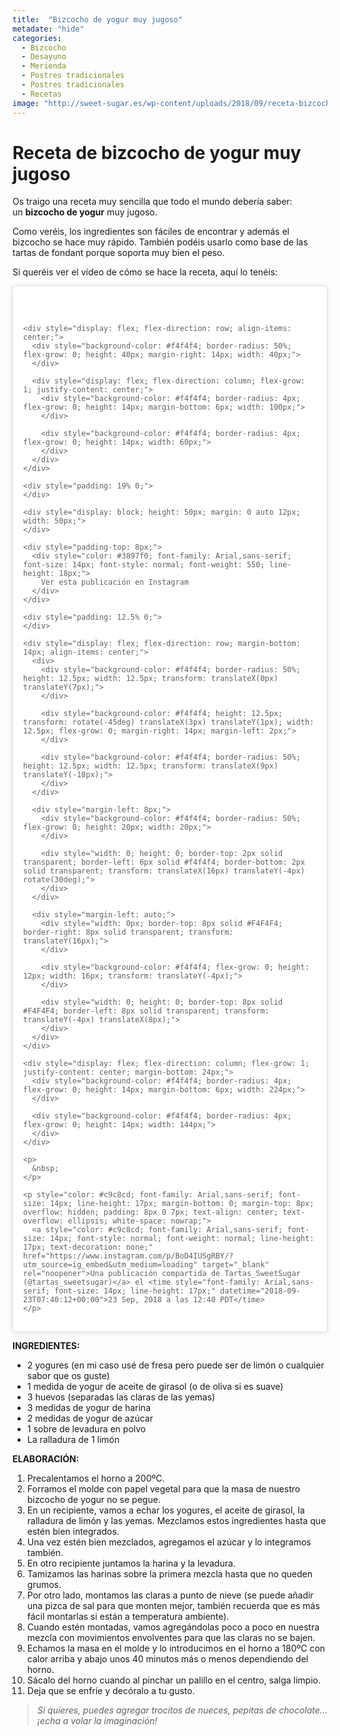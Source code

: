 ```yaml
---
title:  "Bizcocho de yogur muy jugoso"
metadate: "hide"
categories:
  - Bizcocho
  - Desayuno
  - Merienda
  - Postres tradicionales
  - Postres tradicionales
  - Recetas
image: "http://sweet-sugar.es/wp-content/uploads/2018/09/receta-bizcocho-yogur-jugoso-sweetsugar.jpg"
---  
```


# Receta de bizcocho de yogur muy jugoso

Os traigo una receta muy sencilla que todo el mundo debería saber: un **bizcocho de yogur** muy jugoso.

Como veréis, los ingredientes son fáciles de encontrar y además el bizcocho se hace muy rápido. También podéis usarlo como base de las tartas de fondant porque soporta muy bien el peso.

Si queréis ver el vídeo de cómo se hace la receta, aquí lo tenéis:

<blockquote class="instagram-media" style="background: #FFF; border: 0; border-radius: 3px; box-shadow: 0 0 1px 0 rgba(0,0,0,0.5),0 1px 10px 0 rgba(0,0,0,0.15); margin: 1px; max-width: 540px; min-width: 326px; padding: 0; width: calc(100% - 2px);" data-instgrm-permalink="https://www.instagram.com/p/BoD4IUSgRBY/?utm_source=ig_embed&utm_medium=loading" data-instgrm-version="12">
  <div style="padding: 16px;">
    <p>
      &nbsp;
    </p>
    
    <div style="display: flex; flex-direction: row; align-items: center;">
      <div style="background-color: #f4f4f4; border-radius: 50%; flex-grow: 0; height: 40px; margin-right: 14px; width: 40px;">
      </div>
      
      <div style="display: flex; flex-direction: column; flex-grow: 1; justify-content: center;">
        <div style="background-color: #f4f4f4; border-radius: 4px; flex-grow: 0; height: 14px; margin-bottom: 6px; width: 100px;">
        </div>
        
        <div style="background-color: #f4f4f4; border-radius: 4px; flex-grow: 0; height: 14px; width: 60px;">
        </div>
      </div>
    </div>
    
    <div style="padding: 19% 0;">
    </div>
    
    <div style="display: block; height: 50px; margin: 0 auto 12px; width: 50px;">
    </div>
    
    <div style="padding-top: 8px;">
      <div style="color: #3897f0; font-family: Arial,sans-serif; font-size: 14px; font-style: normal; font-weight: 550; line-height: 18px;">
        Ver esta publicación en Instagram
      </div>
    </div>
    
    <div style="padding: 12.5% 0;">
    </div>
    
    <div style="display: flex; flex-direction: row; margin-bottom: 14px; align-items: center;">
      <div>
        <div style="background-color: #f4f4f4; border-radius: 50%; height: 12.5px; width: 12.5px; transform: translateX(0px) translateY(7px);">
        </div>
        
        <div style="background-color: #f4f4f4; height: 12.5px; transform: rotate(-45deg) translateX(3px) translateY(1px); width: 12.5px; flex-grow: 0; margin-right: 14px; margin-left: 2px;">
        </div>
        
        <div style="background-color: #f4f4f4; border-radius: 50%; height: 12.5px; width: 12.5px; transform: translateX(9px) translateY(-18px);">
        </div>
      </div>
      
      <div style="margin-left: 8px;">
        <div style="background-color: #f4f4f4; border-radius: 50%; flex-grow: 0; height: 20px; width: 20px;">
        </div>
        
        <div style="width: 0; height: 0; border-top: 2px solid transparent; border-left: 6px solid #f4f4f4; border-bottom: 2px solid transparent; transform: translateX(16px) translateY(-4px) rotate(30deg);">
        </div>
      </div>
      
      <div style="margin-left: auto;">
        <div style="width: 0px; border-top: 8px solid #F4F4F4; border-right: 8px solid transparent; transform: translateY(16px);">
        </div>
        
        <div style="background-color: #f4f4f4; flex-grow: 0; height: 12px; width: 16px; transform: translateY(-4px);">
        </div>
        
        <div style="width: 0; height: 0; border-top: 8px solid #F4F4F4; border-left: 8px solid transparent; transform: translateY(-4px) translateX(8px);">
        </div>
      </div>
    </div>
    
    <div style="display: flex; flex-direction: column; flex-grow: 1; justify-content: center; margin-bottom: 24px;">
      <div style="background-color: #f4f4f4; border-radius: 4px; flex-grow: 0; height: 14px; margin-bottom: 6px; width: 224px;">
      </div>
      
      <div style="background-color: #f4f4f4; border-radius: 4px; flex-grow: 0; height: 14px; width: 144px;">
      </div>
    </div>
    
    <p>
      &nbsp;
    </p>
    
    <p style="color: #c9c8cd; font-family: Arial,sans-serif; font-size: 14px; line-height: 17px; margin-bottom: 0; margin-top: 8px; overflow: hidden; padding: 8px 0 7px; text-align: center; text-overflow: ellipsis; white-space: nowrap;">
      <a style="color: #c9c8cd; font-family: Arial,sans-serif; font-size: 14px; font-style: normal; font-weight: normal; line-height: 17px; text-decoration: none;" href="https://www.instagram.com/p/BoD4IUSgRBY/?utm_source=ig_embed&utm_medium=loading" target="_blank" rel="noopener">Una publicación compartida de Tartas_SweetSugar (@tartas_sweetsugar)</a> el <time style="font-family: Arial,sans-serif; font-size: 14px; line-height: 17px;" datetime="2018-09-23T07:40:12+00:00">23 Sep, 2018 a las 12:40 PDT</time>
    </p>
  </div>
</blockquote>

  
**INGREDIENTES:**

  * 2 yogures (en mi caso usé de fresa pero puede ser de limón o cualquier sabor que os guste)
  * 1 medida de yogur de aceite de girasol (o de oliva si es suave)
  * 3 huevos (separadas las claras de las yemas)
  * 3 medidas de yogur de harina
  * 2 medidas de yogur de azúcar
  * 1 sobre de levadura en polvo
  * La ralladura de 1 limón

**ELABORACIÓN:**

  1. Precalentamos el horno a 200ºC.
  2. Forramos el molde con papel vegetal para que la masa de nuestro bizcocho de yogur no se pegue.
  3. En un recipiente, vamos a echar los yogures, el aceite de girasol, la ralladura de limón y las yemas. Mezclamos estos ingredientes hasta que estén bien integrados.
  4. Una vez estén bien mezclados, agregamos el azúcar y lo integramos también.
  5. En otro recipiente juntamos la harina y la levadura.
  6. Tamizamos las harinas sobre la primera mezcla hasta que no queden grumos.
  7. Por otro lado, montamos las claras a punto de nieve (se puede añadir una pizca de sal para que monten mejor, también recuerda que es más fácil montarlas si están a temperatura ambiente).
  8. Cuando estén montadas, vamos agregándolas poco a poco en nuestra mezcla con movimientos envolventes para que las claras no se bajen.
  9. Echamos la masa en el molde y lo introducimos en el horno a 180ºC con calor arriba y abajo unos 40 minutos más o menos dependiendo del horno.
 10. Sácalo del horno cuando al pinchar un palillo en el centro, salga limpio.
 11. Deja que se enfríe y decóralo a tu gusto.

> _Si quieres, puedes agregar trocitos de nueces, pepitas de chocolate&#8230; ¡echa a volar la imaginación!_
